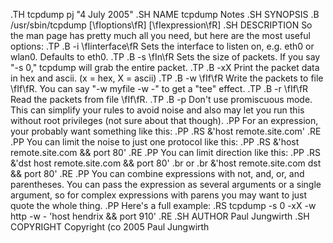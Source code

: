 .TH tcpdump pj "4 July 2005"
.SH NAME
tcpdump Notes
.SH SYNOPSIS
.B /usr/sbin/tcpdump
[\fIoptions\fR] [\fIexpression\fR]
.SH DESCRIPTION
So the man page has pretty much all you need, but here are the most useful options:
.TP
.B -i \fIinterface\fR
Sets the interface to listen on, e.g. eth0 or wlan0. Defaults to eth0.
.TP
.B -s \fIn\fR
Sets the size of packets. If you say "-s 0," tcpdump will grab the entire packet.
.TP
.B -xX
Print the packet data in hex and ascii. (x = hex, X = ascii)
.TP
.B -w \fIf\fR
Write the packets to file \fIf\fR. You can say "-w myfile -w -" to get a "tee" effect.
.TP
.B -r \fIf\fR
Read the packets from file \fIf\fR.
.TP
.B -p
Don't use promiscuous mode. This can simplify your rules to avoid noise and also may let you run this without root privileges (not sure about that though).
.PP
For an expression, your probably want something like this:
.PP
.RS
\&'host remote.site.com'
.RE
.PP
You can limit the noise to just one protocol like this:
.PP
.RS
\&'host remote.site.com && port 80'
.RE
.PP
You can limit direction like this:
.PP
.RS
\&'dst host remote.site.com && port 80'
.br
or
.br
\&'host remote.site.com dst && port 80'
.RE
.PP
You can combine expressions with not, and, or, and parentheses. You can pass the expression as several arguments or a single argument, so for complex expressions with parens you may want to just quote the whole thing.
.PP
Here's a full example:
.RS
tcpdump -s 0 -xX -w http -w - 'host hendrix && port 910'
.RE
.SH AUTHOR
Paul Jungwirth
.SH COPYRIGHT
Copyright \(co 2005 Paul Jungwirth

